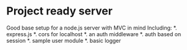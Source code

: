 # Project ready server
Good base setup for a node.js server with MVC in mind
Including:
*. express.js
*. cors for localhost
*. an auth middleware
*. auth based on session
*. sample user module
*. basic logger